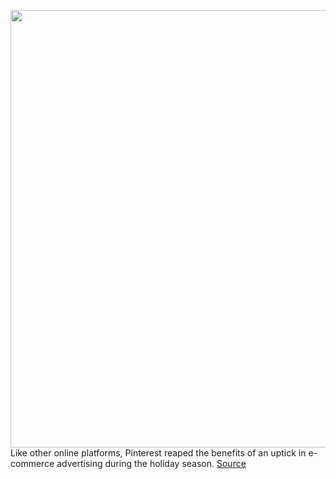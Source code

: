 <img src='https://cdn.vox-cdn.com/thumbor/rY58hH7txzfuZr7O1dKs6zg9IzY=/0x0:2040x1360/1200x800/filters:focal(857x517:1183x843)/cdn.vox-cdn.com/uploads/chorus_image/image/68771541/akrales_170802_1743_0198.0.jpg' width='700px' /><br/>
Like other online platforms, Pinterest reaped the benefits of an uptick in e-commerce advertising during the holiday season.
<a href='https://www.theverge.com/2021/2/4/22266974/pinterest-fourth-quarter-revenue-holiday-growth-creators'> Source <a/>